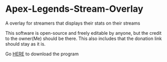 # Apex-Legends-Stream-Overlay
A overlay for streamers that displays their stats on their streams

This software is open-source and freely editable by anyone, but the credit to the owner(Me) should be there. This also includes that the donation link should stay as it is.


Go [HERE](https://github.com/AleksanderEvensen/Apex-Legends-Stream-Overlay/releases) to download the program
